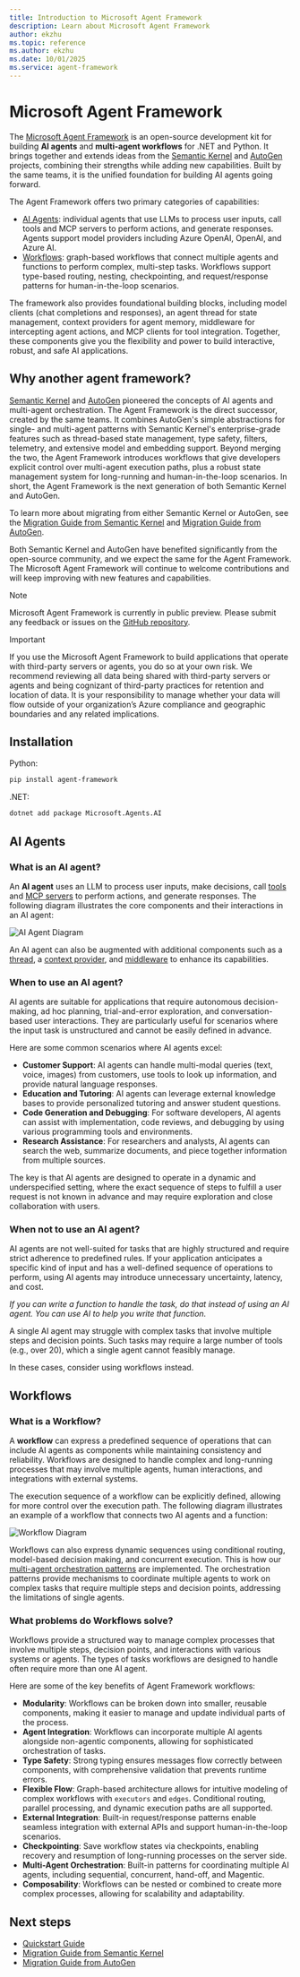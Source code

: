 ```yaml
---
title: Introduction to Microsoft Agent Framework
description: Learn about Microsoft Agent Framework
author: ekzhu
ms.topic: reference
ms.author: ekzhu
ms.date: 10/01/2025
ms.service: agent-framework
---
```


# Microsoft Agent Framework

The [Microsoft Agent Framework](https://github.com/microsoft/agent-framework)
is an open-source development kit for building **AI agents** and **multi-agent workflows**
for .NET and Python.
It brings together and extends ideas from the [Semantic Kernel](https://github.com/microsoft/semantic-kernel)
and [AutoGen](https://github.com/microsoft/autogen) projects, combining their strengths while adding new capabilities. Built by the same teams, it is the unified foundation for building AI agents going forward.

The Agent Framework offers two primary categories of capabilities:

- [AI Agents](#ai-agents): individual agents that use LLMs to process user inputs,
  call tools and MCP servers to perform actions, and generate responses. Agents support
  model providers including Azure OpenAI, OpenAI, and Azure AI.
- [Workflows](#workflows): graph-based workflows that connect multiple agents
  and functions to perform complex, multi-step tasks. Workflows support type-based routing,
  nesting, checkpointing, and request/response patterns for human-in-the-loop scenarios.

The framework also provides foundational building
blocks, including model clients (chat completions and responses), an agent thread for state management, context providers for agent memory,
middleware for intercepting agent actions, and MCP clients for tool integration.
Together, these components give you the flexibility and power to build
interactive, robust, and safe AI applications.

## Why another agent framework?

[Semantic Kernel](https://github.com/microsoft/semantic-kernel)
and [AutoGen](https://github.com/microsoft/autogen) pioneered the concepts of AI agents and multi-agent orchestration.
The Agent Framework is the direct successor, created by the same teams. It combines AutoGen's simple abstractions for single- and multi-agent patterns with Semantic Kernel's enterprise-grade features such as thread-based state management, type safety, filters,
telemetry, and extensive model and embedding support. Beyond merging the two,
the Agent Framework introduces workflows that give developers explicit control over
multi-agent execution paths, plus a robust state management system
for long-running and human-in-the-loop scenarios.
In short, the Agent Framework is the next generation of
both Semantic Kernel and AutoGen.

To learn more about migrating from either Semantic Kernel or AutoGen,
see the [Migration Guide from Semantic Kernel](../migration-guide/from-semantic-kernel/index.md)
and [Migration Guide from AutoGen](../migration-guide/from-autogen/index.md).

Both Semantic Kernel and AutoGen have benefited significantly from the open-source community,
and we expect the same for the Agent Framework. The Microsoft Agent Framework will continue to welcome contributions and will keep improving with new features and capabilities.

> [!NOTE]
> Microsoft Agent Framework is currently in public preview. Please submit any feedback or issues on the [GitHub repository](https://github.com/microsoft/agent-framework).

> [!IMPORTANT]
> If you use the Microsoft Agent Framework to build applications that operate with third-party servers or agents, you do so at your own risk. We recommend reviewing all data being shared with third-party servers or agents and being cognizant of third-party practices for retention and location of data. It is your responsibility to manage whether your data will flow outside of your organization’s Azure compliance and geographic boundaries and any related implications.

## Installation

Python:

```bash
pip install agent-framework
```

.NET:

```bash
dotnet add package Microsoft.Agents.AI
```

## AI Agents

### What is an AI agent?

An **AI agent** uses an LLM to process user inputs, make decisions,
call [tools](../user-guide/agents/agent-tools.md) and [MCP servers](../user-guide/model-context-protocol/index.md) to perform actions,
and generate responses.
The following diagram illustrates the core components and their interactions in an AI agent:

![AI Agent Diagram](../media/agent.svg)

An AI agent can also be augmented with additional components such as
a [thread](../user-guide/agents/multi-turn-conversation.md),
a [context provider](../user-guide/agents/agent-memory.md),
and [middleware](../user-guide/agents/agent-middleware.md)
to enhance its capabilities.

### When to use an AI agent?

AI agents are suitable for applications that require autonomous decision-making,
ad hoc planning, trial-and-error exploration, and conversation-based user interactions.
They are particularly useful for scenarios where the input task is unstructured and cannot be
easily defined in advance.

Here are some common scenarios where AI agents excel:

- **Customer Support**: AI agents can handle multi-modal queries (text, voice, images)
  from customers, use tools to look up information, and provide natural language responses.
- **Education and Tutoring**: AI agents can leverage external knowledge bases to provide
  personalized tutoring and answer student questions.
- **Code Generation and Debugging**: For software developers, AI agents can assist with
  implementation, code reviews, and debugging by using various programming tools and environments.
- **Research Assistance**: For researchers and analysts, AI agents can search the web,
  summarize documents, and piece together information from multiple sources.

The key is that AI agents are designed to operate in a dynamic and underspecified
setting, where the exact sequence of steps to fulfill a user request is not known
in advance and may require exploration and close collaboration with users.

### When not to use an AI agent?

AI agents are not well-suited for tasks that are highly structured and require
strict adherence to predefined rules.
If your application anticipates a specific kind of input and has a well-defined
sequence of operations to perform, using AI agents may introduce unnecessary
uncertainty, latency, and cost.

_If you can write a function to handle the task, do that instead of using an AI agent. You can use AI to help you write that function._

A single AI agent may struggle with complex tasks that involve multiple steps
and decision points. Such tasks may require a large number of tools (e.g., over 20),
which a single agent cannot feasibly manage.

In these cases, consider using workflows instead.

## Workflows

### What is a Workflow?

A **workflow** can express a predefined sequence of operations that can include AI agents as components while maintaining consistency and reliability. Workflows are designed to handle complex and long-running processes that may involve multiple agents, human interactions, and integrations with external systems.

The execution sequence of a workflow can be explicitly defined, allowing for more control over the execution path. The following diagram illustrates an example of a workflow that connects two AI agents and a function:

![Workflow Diagram](../media/workflow.svg)

Workflows can also express dynamic sequences using
conditional routing, model-based decision making, and concurrent
execution. This is how our [multi-agent orchestration patterns](../user-guide/workflows/orchestrations/overview.md) are implemented.
The orchestration patterns provide mechanisms to coordinate multiple agents
to work on complex tasks that require multiple steps and decision points,
addressing the limitations of single agents.

### What problems do Workflows solve?

Workflows provide a structured way to manage complex processes that involve multiple steps, decision points, and interactions with various systems or agents. The types of tasks workflows are designed to handle often require more than one AI agent.

Here are some of the key benefits of Agent Framework workflows:

- **Modularity**: Workflows can be broken down into smaller, reusable components, making it easier to manage and update individual parts of the process.
- **Agent Integration**: Workflows can incorporate multiple AI agents alongside non-agentic components, allowing for sophisticated orchestration of tasks.
- **Type Safety**: Strong typing ensures messages flow correctly between components, with comprehensive validation that prevents runtime errors.
- **Flexible Flow**: Graph-based architecture allows for intuitive modeling of complex workflows with `executors` and `edges`. Conditional routing, parallel processing, and dynamic execution paths are all supported.
- **External Integration**: Built-in request/response patterns enable seamless integration with external APIs and support human-in-the-loop scenarios.
- **Checkpointing**: Save workflow states via checkpoints, enabling recovery and resumption of long-running processes on the server side.
- **Multi-Agent Orchestration**: Built-in patterns for coordinating multiple AI agents, including sequential, concurrent, hand-off, and Magentic.
- **Composability**: Workflows can be nested or combined to create more complex processes, allowing for scalability and adaptability.

## Next steps

- [Quickstart Guide](../tutorials/quick-start.md)
- [Migration Guide from Semantic Kernel](../migration-guide/from-semantic-kernel/index.md)
- [Migration Guide from AutoGen](../migration-guide/from-autogen/index.md)
